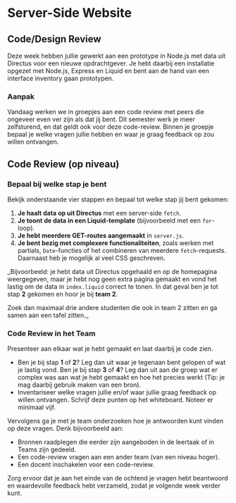 # Server-Side Website  

## Code/Design Review  

Deze week hebben jullie gewerkt aan een prototype in Node.js met data uit Directus voor een nieuwe opdrachtgever. Je hebt daarbij een installatie opgezet met Node.js, Express en Liquid en bent aan de hand van een interface inventory gaan prototypen.  

### Aanpak  

Vandaag werken we in groepjes aan een code review met peers die ongeveer even ver zijn als dat jij bent. Dit semester werk je meer zelfsturend, en dat geldt ook voor deze code-review. Binnen je groepje bepaal je welke vragen jullie hebben en waar je graag feedback op zou willen ontvangen.  

## Code Review (op niveau)  

### Bepaal bij welke stap je bent  

Bekijk onderstaande vier stappen en bepaal tot welke stap jij bent gekomen:  

1. **Je haalt data op uit Directus** met een server-side `fetch`.  
2. **Je toont de data in een Liquid-template** (bijvoorbeeld met een `for`-loop).  
3. **Je hebt meerdere GET-routes aangemaakt** in `server.js`.  
4. **Je bent bezig met complexere functionaliteiten**, zoals werken met partials, `Date`-functies of het combineren van meerdere `fetch`-requests. Daarnaast heb je mogelijk al veel CSS geschreven.  

_Bijvoorbeeld: je hebt data uit Directus opgehaald en op de homepagina weergegeven, maar je hebt nog geen extra pagina gemaakt en vond het lastig om de data in `index.liquid` correct te tonen. In dat geval ben je tot stap **2** gekomen en hoor je bij **team 2**. 

Zoek dan maximaal drie andere studenten die ook in team 2 zitten en ga samen aan een tafel zitten._

### Code Review in het Team  

Presenteer aan elkaar wat je hebt gemaakt en laat daarbij je code zien.  

- Ben je bij stap **1** of **2**? Leg dan uit waar je tegenaan bent gelopen of wat je lastig vond. Ben je bij stap **3** of **4**? Leg dan uit aan de groep wat er complex was aan wat je hebt gemaakt en hoe het precies werkt (Tip: je mag daarbij gebruik maken van een bron).  
- Inventariseer welke vragen jullie en/of waar jullie graag feedback op willen ontvangen. Schrijf deze punten op het whiteboard. Noteer er minimaal vijf. 

Vervolgens ga je met je team onderzoeken hoe je antwoorden kunt vinden op deze vragen. Denk bijvoorbeeld aan:  

- Bronnen raadplegen die eerder zijn aangeboden in de leertaak of in Teams zijn gedeeld.  
- Een code-review vragen aan een ander team (van een niveau hoger).  
- Een docent inschakelen voor een code-review.  

Zorg ervoor dat je aan het einde van de ochtend je vragen hebt beantwoord en waardevolle feedback hebt verzameld, zodat je volgende week verder kunt.  
